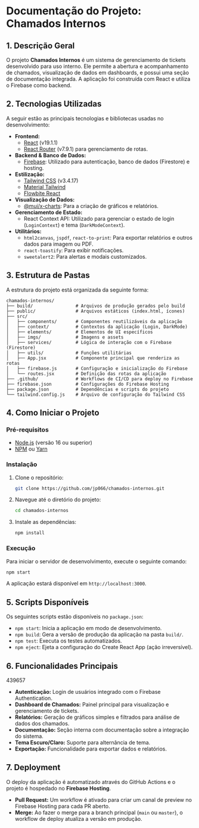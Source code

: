 # Documentação do Projeto: Chamados Internos

## 1. Descrição Geral

O projeto **Chamados Internos** é um sistema de gerenciamento de tickets desenvolvido para uso interno. Ele permite a abertura e acompanhamento de chamados, visualização de dados em dashboards, e possui uma seção de documentação integrada. A aplicação foi construída com React e utiliza o Firebase como backend.

## 2. Tecnologias Utilizadas

A seguir estão as principais tecnologias e bibliotecas usadas no desenvolvimento:

-   **Frontend:**
    -   [React](https://react.dev/) (v19.1.1)
    -   [React Router](https://reactrouter.com/) (v7.9.1) para gerenciamento de rotas.
-   **Backend & Banco de Dados:**
    -   [Firebase](https://firebase.google.com/): Utilizado para autenticação, banco de dados (Firestore) e hosting.
-   **Estilização:**
    -   [Tailwind CSS](https://tailwindcss.com/) (v3.4.17)
    -   [Material Tailwind](https://www.material-tailwind.com/)
    -   [Flowbite React](https://www.flowbite-react.com/)
-   **Visualização de Dados:**
    -   [@mui/x-charts](https://mui.com/x/react-charts/): Para a criação de gráficos e relatórios.
-   **Gerenciamento de Estado:**
    -   React Context API: Utilizado para gerenciar o estado de login (`LoginContext`) e tema (`DarkModeContext`).
-   **Utilitários:**
    -   `html2canvas`, `jspdf`, `react-to-print`: Para exportar relatórios e outros dados para imagem ou PDF.
    -   `react-toastify`: Para exibir notificações.
    -   `sweetalert2`: Para alertas e modais customizados.

## 3. Estrutura de Pastas

A estrutura do projeto está organizada da seguinte forma:

```
chamados-internos/
├── build/                # Arquivos de produção gerados pelo build
├── public/               # Arquivos estáticos (index.html, ícones)
├── src/
│   ├── components/       # Componentes reutilizáveis da aplicação
│   ├── context/          # Contextos da aplicação (Login, DarkMode)
│   ├── elements/         # Elementos de UI específicos
│   ├── imgs/             # Imagens e assets
│   ├── services/         # Lógica de interação com o Firebase (Firestore)
│   ├── utils/            # Funções utilitárias
│   ├── App.jsx           # Componente principal que renderiza as rotas
│   ├── firebase.js       # Configuração e inicialização do Firebase
│   └── routes.jsx        # Definição das rotas da aplicação
├── .github/              # Workflows de CI/CD para deploy no Firebase
├── firebase.json         # Configurações do Firebase Hosting
├── package.json          # Dependências e scripts do projeto
└── tailwind.config.js    # Arquivo de configuração do Tailwind CSS
```

## 4. Como Iniciar o Projeto

### Pré-requisitos

-   [Node.js](https://nodejs.org/) (versão 16 ou superior)
-   [NPM](https://www.npmjs.com/) ou [Yarn](https://yarnpkg.com/)

### Instalação

1.  Clone o repositório:
    ```bash
    git clone https://github.com/jp066/chamados-internos.git
    ```
2.  Navegue até o diretório do projeto:
    ```bash
    cd chamados-internos
    ```
3.  Instale as dependências:
    ```bash
    npm install
    ```

### Execução

Para iniciar o servidor de desenvolvimento, execute o seguinte comando:

```bash
npm start
```

A aplicação estará disponível em `http://localhost:3000`.

## 5. Scripts Disponíveis

Os seguintes scripts estão disponíveis no `package.json`:

-   `npm start`: Inicia a aplicação em modo de desenvolvimento.
-   `npm build`: Gera a versão de produção da aplicação na pasta `build/`.
-   `npm test`: Executa os testes automatizados.
-   `npm eject`: Ejeta a configuração do Create React App (ação irreversível).

## 6. Funcionalidades Principais
439657
-   **Autenticação:** Login de usuários integrado com o Firebase Authentication.
-   **Dashboard de Chamados:** Painel principal para visualização e gerenciamento de tickets.
-   **Relatórios:** Geração de gráficos simples e filtrados para análise de dados dos chamados.
-   **Documentação:** Seção interna com documentação sobre a integração do sistema.
-   **Tema Escuro/Claro:** Suporte para alternância de tema.
-   **Exportação:** Funcionalidade para exportar dados e relatórios.

## 7. Deployment

O deploy da aplicação é automatizado através do GitHub Actions e o projeto é hospedado no **Firebase Hosting**.

-   **Pull Request:** Um workflow é ativado para criar um canal de preview no Firebase Hosting para cada PR aberto.
-   **Merge:** Ao fazer o merge para a branch principal (`main` ou `master`), o workflow de deploy atualiza a versão em produção.
